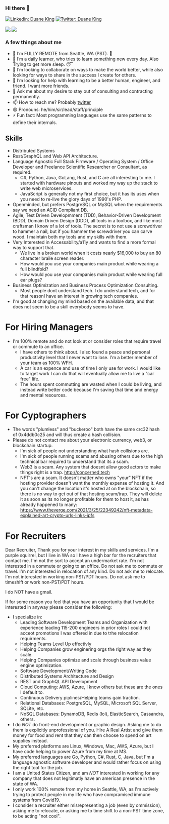 ### Hi there 👋

[![Linkedin: Duane King](https://img.shields.io/badge/-Duane%20King-blue?style=flat-square&logo=Linkedin&logoColor=white&link=https://www.linkedin.com/in/duaneking/)](https://www.linkedin.com/in/duaneking/)
[![Twitter: Duane King](https://img.shields.io/twitter/follow/honestduane?style=social)](https://twitter.com/honestduane)

<a href="https://github.com/anuraghazra/github-readme-stats#github-stats-card">
  <img align="center" src="https://github-readme-stats.vercel.app/api?username=duaneking&count_private=true&show_icons=true&theme=tokyonight" />
</a>
<a href="https://github.com/anuraghazra/github-readme-stats#top-languages-card">
  <img align="center" src="https://github-readme-stats.vercel.app/api/top-langs/?username=duaneking&theme=tokyonight&layout=compact&hide=XML,CSS,Svelte,rich%20text%20format&langs_count=8" />
</a>

### A few things about me

- 🔭 I’m FULLY REMOTE from Seattle, WA (PST). 🚀
- 🌱 I’m a daily learner, who tries to learn something new every day. Also Trying to get more sleep. 😴 
- 👯 I’m looking to collaborate on ways to make the world better, while also looking for ways to share in the success I create for others.
- 🤔 I’m looking for help with learning to be a better human, engineer, and friend.  I want more friends.
- 💬 Ask me about my desire to stay out of consulting and contracting permanently.
- 📫 How to reach me? Probably [twitter](https://twitter.com/intent/follow?original_referer=https%3A%2F%2Fwww.github.com%2F&ref_src=twsrc%5Etfw&region=follow_link&screen_name=honestduane&tw_p=followbutton)
- 😄 Pronouns: he/him/sir/lead/staff/principle
- ⚡ Fun fact: Most programming languages use the same patterns to define their internals.

## Skills

- Distributed Systems
- Rest/GraphQL and Web API Architecture.
- Language Agnostic Full Stack Firmware / Operating System / Office Developer and Freelance Scientific Researcher or Consultant, as required.
  - C#, Python, Java, GoLang, Rust, and C are all interesting to me.  I started with hardware pinouts and worked my way up the stack to write web microservices.
  - JavaScript is generally not my first choice, but it has its uses when you need to re-live the glory days of 1990's PHP.
- Openminded, but prefers PostgreSQL or MySQL when the requirements say we need an ACID Compliant DB.
- Agile, Test Driven Developmment (TDD), Behavior-Driven Development (BDD), Domain Driven Design (DDD), all tools in a toolbox, and like most craftsman I know of a lot of tools. The secret is to not use a screwdriver to hammer a nail, but if you hammer the screwdriver you can carve wood. I maintain both my tools and my skills with them.
- Very Interested in Accessability/a11y and wants to find a more formal way to support that.
  - We live in a broken world when it costs nearly $16,000 to buy an 80 character braile screen reader.
  - How would you use your companies main product while wearing a full blindfold?
  - How would you use your companies main product while wearing full ear plugs?
- Business Optimization and Business Process Optimization Consulting.
  - Most people dont understand tech. I do understand tech, and for that reasonI have an interest in growing tech companies.
- I'm good at changing my mind based on the available data, and that does not seem to be a skill everybody seems to have.

# For Hiring Managers
* I'm 100% remote and do not look at or consider roles that require travel or commute to an office.
  - I have others to think about.  I also found a peace and personal productivity level that I never want to lose.  I'm a better member of your team as 100% WFH.
  - A car is an expence and use of time I only use for work. I would like to target work I can do that will eventually allow me to live a "car free" life. 
  - The hours spent commutting are wasted when I could be living, and instead write better code because I'm saving that time and energy and mental resources.

# For Cyptographers
* The words "plumless" and "buckeroo" both have the same crc32 hash of 0x4ddb0c25 and will thus create a hash collision.
* Please do not contact me about your electronic currency, web3, or blockchain startup.
  - I'm sick of people not understanding what hash collisions are.
  - I'm sick of people running scams and abusing others due to the high technical bar required to understand that its a scam.
  - Web3 is a scam. Any system that doesnt allow good actors to make things right is a trap. http://concerned.tech
  - NFT's are a scam. It doesn't matter who owns "your" NFT if the hosting provider doesn't want the monthly expense of hosting it. And you can't change the location it's hosted at on the blockchain, so there is no way to get out of that hosting scam/trap. They will delete it as soon as its no longer profitable for them to host it, as has already happened to many: https://www.theverge.com/2021/3/25/22349242/nft-metadata-explained-art-crypto-urls-links-ipfs

# For Recruiters
Dear Recruiter,
  Thank you for your interest in my skills and services.  I'm a purple squirrel, but I live in WA so I have a high bar for the recruiters that contact me. I'm not the sort to accept an undermarket rate. I'm not interested in a commute or going to an office. Do not ask me to commute or travel. I'm not interested in relocation of any kind.  Do not ask me to relocate. I'm not interested in working non-PST/PDT hours.  Do not ask me to timeshift or work non-PST/PDT hours.

I do NOT have a gmail.

If for some reason you feel that you have an opportunity that I would be interested in anyway please consider the following:
* I specialize in:
    * Leading Software Development Teams and Organization with experience leading 115-200 engineers in prior roles I could not acceot promotions I was offered in due to trhe relocation requirments.
    * Helping Teams Level Up effectivly
    * Helping Companies grow enginering orgs the right way as they scale.
    * Helping Companies optimize and scale through business value engine optimization.
    * Software Development/Writing Code
    * Distributed Systems Architecture and Design
    * REST and GraphQL API Development
    * Cloud Computing: AWS, Azure, I know others but these are the ones I default to.
    * Continuous Delivery piplines/Helping teams gain traction.
    * Relational Databases: PostgreSQL, MySQL, Microsoft SQL Server, SQLite, etc.
    * NoSQL Databases: DynamoDB, Redis (lol), ElasticSearch, Cassandra, others.
* I do *NOT* do front-end development or graphic design.  Asking me to do them is explicitly unprofessional of you. Hire A Real Artist and give them money for food and rent that they can then choose to spend on art supplies instead.
* My preferred platforms are Linux, Windows, Mac, AWS, Azure, but I have code helping to power Azure from my time at MS.
* My preferred languages are Go, Python, C#, Rust, C, Java, but I'm a language agnostic software developer and would rather focus on using the right tool for the job.
* I am a United States Citizen, and am *NOT* interested in working for any company that does not legitimatly have an american presence in the state of WA.
* I only work 100% remote from my home in Seattle, WA, as I'm actively trying to protect people in my life who have compramised immune systems from Covid19.
* I consider a recruiter either misrepresenting a job (even by ommission), asking me to relocate, or asking me to time shift to a non-PST time zone, to be acting "not cool".

